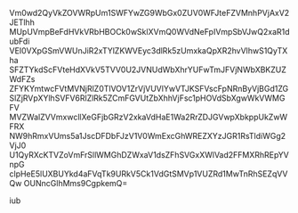 Vm0wd2QyVkZOVWRpUm1SWFYwZG9WbGx0ZUV0WFJteFZVMnhPVjAxV2JETlhh
MUpUVmpBeFdHVkVRbHBOCk0wSklXVmQ0WVdNeFpIVmpSbVJwQ2xaR1dubFdi
VEI0VXpGSmVWUnJiR2xTYlZKWVEyc3dlRk5zUmxkaQpXR2hvVlhwS1QyTXha
SFZTYkdScFVteHdXVkV5TVV0U2JVNUdWbXhrYUFwTmJFVjNWbXBKZUZWdFZs
ZFYKYmtwcFVtMVNjRlZ0TlVOV1ZrVjVUVlYwVTJKSFVscFpNRnByVjBGd1ZG
SlZjRVpXYlhSVFV6RlZlRk5ZCmFGVUtZbXhhVjFsc1pHOVdSbXgwWkVWMGFV
MVZWalZVVmxwcllXeGFjbGRzV2xkaVdHaE1Wa2RrZDJGVwpXbkppUkZwWFRX
NW9hRmxVUms5a1JscDFDbFJzV1V0WmExcGhWREZXYzJGR1RsTldiWGg2VjJ0
U1QyRXcKTVZoVmFrSllWMGhDZWxaV1dsZFhSVGxXWlVad2FFMXRhREpYVnpG
clpHeE5lUXBUYkd4aFVqTk9URkV5Ck1VdGtSMVp1VUZRd1MwTnRhSEZqVVQw
OUNncGlhMms9CgpkemQ=

iub